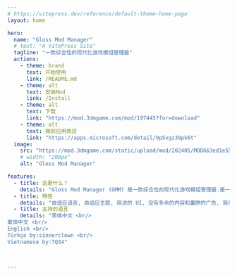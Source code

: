 ```yaml
---
# https://vitepress.dev/reference/default-theme-home-page
layout: home

hero:
  name: "Gloss Mod Manager"
  # text: "A VitePress Site"
  tagline: "一款综合性的现代化游戏模组管理器"
  actions:
    - theme: brand
      text: 开始使用
      link: /README.md
    - theme: alt
      text: 安装Mod
      link: /Install
    - theme: alt
      text: 下载
      link: "https://mod.3dmgame.com/mod/197445?for=download"
    - theme: alt
      text: 微软应用商店
      link: "https://apps.microsoft.com/detail/9p5vgz39pk6t"
  image:
    src: "https://mod.3dmgame.com/static/upload/mod/202405/MOD663ed1e5509eb.png@webp"
    # width: "200px"
    alt: "Gloss Mod Manager"

features:
  - title: 这是什么？
    details: "Gloss Mod Manager (GMM) 是一款综合性的现代化游戏模组管理器.是一款功能强大的综合性游戏Mod管理器, 它为游戏玩家提供了简单易用的方式来管理和安装各种游戏Mod."
  - title: 特性
    details: "自适应语言, 自适应主题, 简洁的 UI, 没有多余的内容和囊肿的广告, 简单的安装和下载, 便捷的游览、下载 Mod, 令人舒适的动画, 程序无毒无捆绑, 功能全部免费开放"
  - title: 支持的语言
    details: "简体中文 <br/>
繁体中文 <br/>
English <br/>
Türkçe by:sinnerclown <br/>
Vietnamese by:TQ34"



---
```


<style>
:root {
  --vp-home-hero-name-color: transparent;
  --vp-home-hero-name-background: -webkit-linear-gradient(120deg, #bd34fe 30%, #41d1ff);

  --vp-home-hero-image-background-image: linear-gradient(-45deg, #bd34fe 50%, #47caff 50%);
  --vp-home-hero-image-filter: blur(44px);
}

@media (min-width: 640px) {
  :root {
    --vp-home-hero-image-filter: blur(56px);
  }
}

@media (min-width: 960px) {
  :root {
    --vp-home-hero-image-filter: blur(68px);
  }
}
</style>